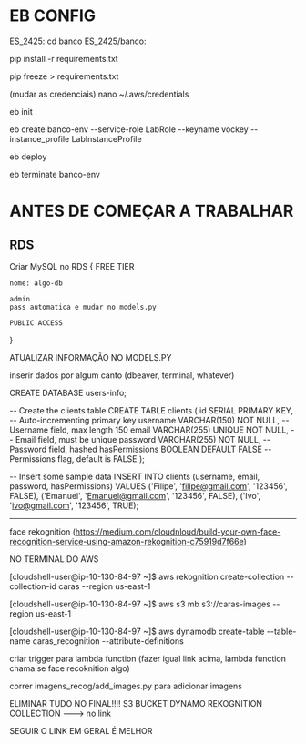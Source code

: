 # EB CONFIG

ES_2425: cd banco
ES_2425/banco:

pip install -r requirements.txt

pip freeze > requirements.txt

(mudar as credenciais)
nano ~/.aws/credentials

eb init

eb create banco-env --service-role LabRole --keyname vockey --instance_profile LabInstanceProfile

eb deploy

eb terminate banco-env

# ANTES DE COMEÇAR A TRABALHAR

## RDS 

Criar MySQL no RDS
{
    FREE TIER

    nome: algo-db

    admin
    pass automatica e mudar no models.py

    PUBLIC ACCESS
}

ATUALIZAR INFORMAÇÃO NO MODELS.PY

inserir dados por algum canto (dbeaver, terminal, whatever)

CREATE DATABASE users-info;

-- Create the clients table
CREATE TABLE clients (
    id SERIAL PRIMARY KEY,             -- Auto-incrementing primary key
    username VARCHAR(150) NOT NULL,    -- Username field, max length 150
    email VARCHAR(255) UNIQUE NOT NULL, -- Email field, must be unique
    password VARCHAR(255) NOT NULL,    -- Password field, hashed
    hasPermissions BOOLEAN DEFAULT FALSE -- Permissions flag, default is FALSE
);

-- Insert some sample data
INSERT INTO clients (username, email, password, hasPermissions)
VALUES 
    ('Filipe', 'filipe@gmail.com', '123456', FALSE),
    ('Emanuel', 'Emanuel@gmail.com', '123456', FALSE),
    ('Ivo', 'ivo@gmail.com', '123456', TRUE);


-----
face rekognition (https://medium.com/cloudnloud/build-your-own-face-recognition-service-using-amazon-rekognition-c75919d7f66e)

NO TERMINAL DO AWS

[cloudshell-user@ip-10-130-84-97 ~]$ aws rekognition create-collection --collection-id caras --region us-east-1

[cloudshell-user@ip-10-130-84-97 ~]$ aws s3 mb s3://caras-images --region us-east-1

[cloudshell-user@ip-10-130-84-97 ~]$ aws dynamodb create-table --table-name caras_recognition --attribute-definitions 

criar trigger para lambda function (fazer igual link acima, lambda function chama se face recoknition algo)

correr imagens_recog/add_images.py para adicionar imagens


ELIMINAR TUDO NO FINAL!!!!
S3 BUCKET
DYNAMO
REKOGNITION COLLECTION ---> no link


SEGUIR O LINK EM GERAL É MELHOR